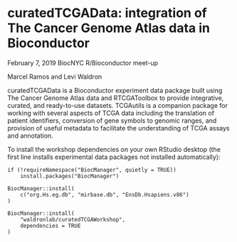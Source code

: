 # curatedTCGAData: integration of The Cancer Genome Atlas data in Bioconductor

February 7, 2019
BiocNYC R/Bioconductor meet-up

Marcel Ramos and Levi Waldron

curatedTCGAData is a Bioconductor experiment data package built using The
Cancer Genome Atlas data and RTCGAToolbox to provide integrative, curated, and
ready-to-use datasets. TCGAutils is a companion package for working with
several aspects of TCGA data including the translation of patient identifiers,
conversion of gene symbols to genomic ranges, and provision of useful metadata
to facilitate the understanding of TCGA assays and annotation.

To install the workshop dependencies on your own RStudio desktop (the first line
installs experimental data packages not installed automatically):

```
if (!requireNamespace("BiocManager", quietly = TRUE))
    install.packages("BiocManager")

BiocManager::install(
    c("org.Hs.eg.db", "mirbase.db", "EnsDb.Hsapiens.v86")
)

BiocManager::install(
    "waldronlab/curatedTCGAWorkshop",
    dependencies = TRUE
)
```
